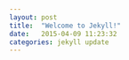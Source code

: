 ```yaml
---
layout: post
title:  "Welcome to Jekyll!"
date:   2015-04-09 11:23:32
categories: jekyll update
---
```

